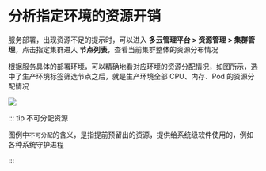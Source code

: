 # 分析指定环境的资源开销

服务部署，出现资源不足的提示时，可以进入 **多云管理平台 > 资源管理 > 集群管理**，点击指定集群进入 **节点列表**，查看当前集群整体的资源分布情况

根据服务具体的部署环境，可以精确地看对应环境的资源分配情况，如图所示，选中了生产环境标签筛选节点之后，就是生产环境全部 CPU、内存、Pod 的资源分配情况

![](https://terminus-paas.oss-cn-hangzhou.aliyuncs.com/paas-doc/2021/09/27/8051ecb7-af43-4b1b-923a-656bffb61092.png)

::: tip 不可分配资源

图例中`不可分配`的含义，是指提前预留出的资源，提供给系统级软件使用的，例如各种系统守护进程

:::
